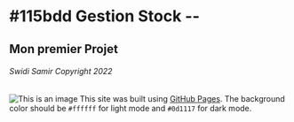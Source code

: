 # #115bdd Gestion Stock --
## Mon premier Projet
###### Swidi Samir Copyright 2022
![This is an image](https://myoctocat.com/assets/images/base-octocat.svg)
This site was built using [GitHub Pages](https://pages.github.com/).
The background color should be `#ffffff` for light mode and `#0d1117` for dark mode.